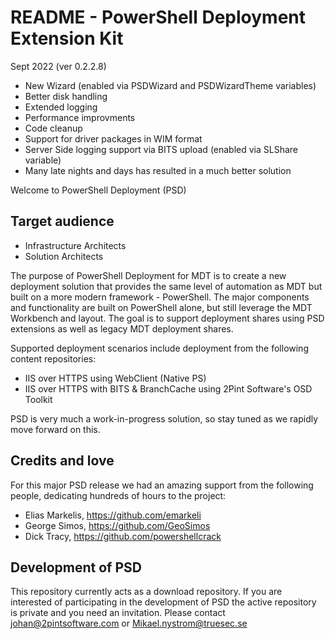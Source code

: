 # README - PowerShell Deployment Extension Kit
Sept 2022 (ver 0.2.2.8)

- New Wizard (enabled via PSDWizard and PSDWizardTheme variables)
- Better disk handling
- Extended logging
- Performance improvments
- Code cleanup
- Support for driver packages in WIM format
- Server Side logging support via BITS upload (enabled via SLShare variable)
- Many late nights and days has resulted in a much better solution

Welcome to PowerShell Deployment (PSD)

## Target audience
- Infrastructure Architects
- Solution Architects

The purpose of PowerShell Deployment for MDT is to create a new deployment solution that provides the same level of automation as MDT but built on a more modern framework - PowerShell. The major components and functionality are built on PowerShell alone, but still leverage the MDT Workbench and layout. The goal is to support deployment shares using PSD extensions as well as legacy MDT deployment shares.

Supported deployment scenarios include deployment from the following content repositories:

  -  IIS over HTTPS using WebClient (Native PS)
  -  IIS over HTTPS with BITS & BranchCache using 2Pint Software's OSD Toolkit
 
PSD is very much a work-in-progress solution, so stay tuned as we rapidly move forward on this.

## Credits and love
For this major PSD release we had an amazing support from the following people, dedicating hundreds of hours to the project:
 - Elias Markelis, https://github.com/emarkeli
 - George Simos, https://github.com/GeoSimos
 - Dick Tracy, https://github.com/powershellcrack

## Development of PSD
This repository currently acts as a download repository. If you are interested of participating in the development of PSD the active repository is private and you need an invitation. Please contact 
johan@2pintsoftware.com or Mikael.nystrom@truesec.se